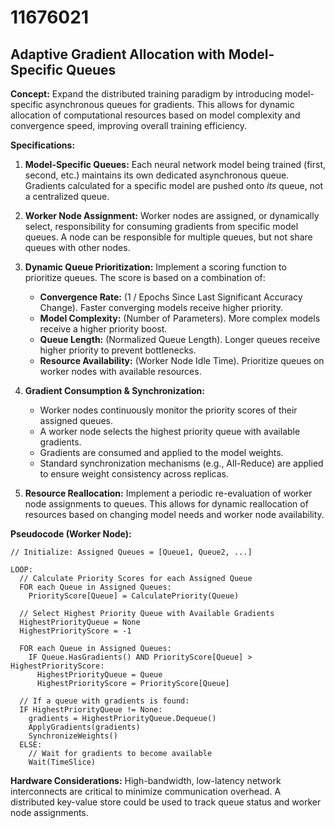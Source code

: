 # 11676021

## Adaptive Gradient Allocation with Model-Specific Queues

**Concept:** Expand the distributed training paradigm by introducing model-specific asynchronous queues for gradients. This allows for dynamic allocation of computational resources based on model complexity and convergence speed, improving overall training efficiency.

**Specifications:**

1.  **Model-Specific Queues:** Each neural network model being trained (first, second, etc.) maintains its own dedicated asynchronous queue. Gradients calculated for a specific model are pushed onto *its* queue, not a centralized queue.

2.  **Worker Node Assignment:** Worker nodes are assigned, or dynamically select, responsibility for consuming gradients from specific model queues. A node can be responsible for multiple queues, but not share queues with other nodes.

3.  **Dynamic Queue Prioritization:** Implement a scoring function to prioritize queues. The score is based on a combination of:
    *   **Convergence Rate:**  (1 / Epochs Since Last Significant Accuracy Change). Faster converging models receive higher priority.
    *   **Model Complexity:** (Number of Parameters). More complex models receive a higher priority boost.
    *   **Queue Length:** (Normalized Queue Length). Longer queues receive higher priority to prevent bottlenecks.
    *   **Resource Availability:** (Worker Node Idle Time). Prioritize queues on worker nodes with available resources.

4.  **Gradient Consumption & Synchronization:**
    *   Worker nodes continuously monitor the priority scores of their assigned queues.
    *   A worker node selects the highest priority queue with available gradients.
    *   Gradients are consumed and applied to the model weights.
    *   Standard synchronization mechanisms (e.g., All-Reduce) are applied to ensure weight consistency across replicas.

5.  **Resource Reallocation:** Implement a periodic re-evaluation of worker node assignments to queues. This allows for dynamic reallocation of resources based on changing model needs and worker node availability.

**Pseudocode (Worker Node):**

```
// Initialize: Assigned Queues = [Queue1, Queue2, ...]

LOOP:
  // Calculate Priority Scores for each Assigned Queue
  FOR each Queue in Assigned Queues:
    PriorityScore[Queue] = CalculatePriority(Queue)

  // Select Highest Priority Queue with Available Gradients
  HighestPriorityQueue = None
  HighestPriorityScore = -1

  FOR each Queue in Assigned Queues:
    IF Queue.HasGradients() AND PriorityScore[Queue] > HighestPriorityScore:
      HighestPriorityQueue = Queue
      HighestPriorityScore = PriorityScore[Queue]

  // If a queue with gradients is found:
  IF HighestPriorityQueue != None:
    gradients = HighestPriorityQueue.Dequeue()
    ApplyGradients(gradients)
    SynchronizeWeights()
  ELSE:
    // Wait for gradients to become available
    Wait(TimeSlice)
```

**Hardware Considerations:** High-bandwidth, low-latency network interconnects are critical to minimize communication overhead.  A distributed key-value store could be used to track queue status and worker node assignments.
